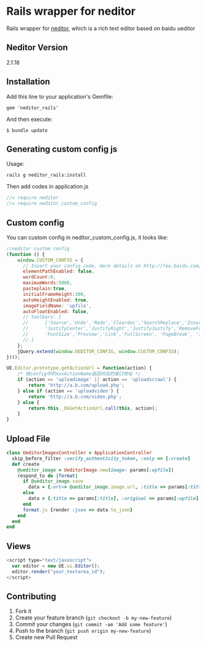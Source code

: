 # Rails wrapper for neditor


Rails wrapper for [neditor][1], which is a rich text editor based on baidu ueditor

  [1]: https://github.com/notadd/neditor

## Neditor Version
2.1.18

## Installation

Add this line to your application's Gemfile:

    gem 'neditor_rails'

And then execute:

    $ bundle update


## Generating custom config js

Usage:


    rails g neditor_rails:install


Then add codes in application.js

```javascript
//= require neditor
//= require neditor_custom_config
```

## Custom config

You can custom config in neditor_custom_config.js, it looks like:

```javascript
//neditor custom config
(function () {
    window.CUSTOM_CONFIG = {
      // Insert your config code, more details on http://fex.baidu.com/ueditor/#start-config
      elementPathEnabled: false,
      wordCount:0,
      maximumWords:5000,
      pasteplain:true,
      initialFrameHeight:300,
      autoHeightEnabled: true,
      imageFieldName: 'upfile',
      autoFloatEnabled: false,
      // toolbars: [
      //      ['Source','Undo','Redo','Cleardoc','SearchReplace','InsertImage','WordImage','Bold','ForeColor','JustifyLeft',
      //      'JustifyCenter','JustifyRight','JustifyJustify','RemoveFormat','FormatMatch','AutoTypeSet','PastePlain',
      //      'FontSize','Preview','Link','FullScreen', 'PageBreak', 'InsertTable','Attachment','InsertVideo']
      // ]
    };
    jQuery.extend(window.UEDITOR_CONFIG, window.CUSTOM_CONFIG);
})();

UE.Editor.prototype.getActionUrl = function(action) {
    /* 按config中的xxxActionName返回对应的接口地址 */
    if (action == 'uploadimage' || action == 'uploadscrawl') {
        return 'http://a.b.com/upload.php';
    } else if (action == 'uploadvideo') {
        return 'http://a.b.com/video.php';
    } else {
        return this._bkGetActionUrl.call(this, action);
    }
}
```

## Upload File

```ruby
class UeditorImagesController < ApplicationController
  skip_before_filter :verify_authenticity_token, :only => [:create]
  def create
    @ueditor_image = UeditorImage.new(image: params[:upfile])
    respond_to do |format|
      if @ueditor_image.save
        data = {:url=> @ueditor_image.image.url, :title => params[:title], :original => params[:upfile].original_filename, :code => 200}
      else
        data = {:title => params[:title], :original => params[:upfile].original_filename, :code => 500}
      end
      format.js {render :json => data.to_json}
    end
  end
end
```

## Views

```javascript
<script type="text/javascript">
  var editor = new UE.ui.Editor();
  editor.render("your_textarea_id");
</script>
```

## Contributing

1. Fork it
2. Create your feature branch (`git checkout -b my-new-feature`)
3. Commit your changes (`git commit -am 'Add some feature'`)
4. Push to the branch (`git push origin my-new-feature`)
5. Create new Pull Request
